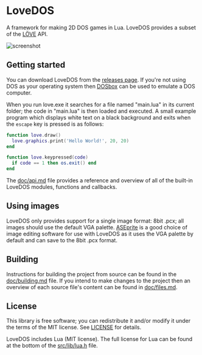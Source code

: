 # LoveDOS
A framework for making 2D DOS games in Lua. LoveDOS provides a subset of the
[LÖVE](https://love2d.org/) API.

![screenshot](https://cloud.githubusercontent.com/assets/3920290/3274842/db280102-f334-11e3-9967-f27f01d34d52.gif)

## Getting started
You can download LoveDOS from the [releases page](releases). If you're not
using DOS as your operating system then [DOSbox](http://www.dosbox.com/) can be
used to emulate a DOS computer.

When you run love.exe it searches for a file named "main.lua" in its current
folder; the code in "main.lua" is then loaded and executed. A small example
program which displays white text on a black background and exits when the
`escape` key is pressed is as follows:

```lua
function love.draw()
  love.graphics.print('Hello World!', 20, 20)
end

function love.keypressed(code)
  if code == 1 then os.exit() end
end
```

The [doc/api.md](doc/api.md) file provides a reference and overview of all of
the built-in LoveDOS modules, functions and callbacks.


## Using images
LoveDOS only provides support for a single image format: 8bit .pcx; all images
should use the default VGA palette. [ASEprite](http://www.aseprite.org/) is a
good choice of image editing software for use with LoveDOS as it uses the VGA
palette by default and can save to the 8bit .pcx format.


## Building
Instructions for building the project from source can be found in the
[doc/building.md](doc/building.md) file. If you intend to make changes to the
project then an overview of each source file's content can be found in
[doc/files.md](doc/files.md).


## License
This library is free software; you can redistribute it and/or modify it under
the terms of the MIT license. See [LICENSE](LICENSE) for details.

LoveDOS includes Lua (MIT license). The full license for Lua can be found at
the bottom of the [src/lib/lua.h](src/lib/lua.h) file.
